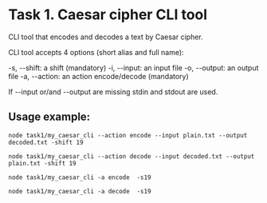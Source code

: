 # Task 1. Caesar cipher CLI tool

CLI tool that encodes and decodes a text by Caesar cipher.

CLI tool accepts 4 options (short alias and full name):

-s, --shift: a shift  (mandatory)
-i, --input: an input file
-o, --output: an output file
-a, --action: an action encode/decode  (mandatory)

If --input or/and --output are missing stdin and stdout are used.

## Usage example:

```
node task1/my_caesar_cli --action encode --input plain.txt --output decoded.txt -shift 19
```
```
node task1/my_caesar_cli --action decode --input decoded.txt --output plain.txt -shift 19
```
```
node task1/my_caesar_cli -a encode  -s19
```
```
node task1/my_caesar_cli -a decode  -s19
```

